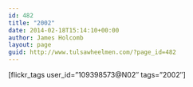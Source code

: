 ```yaml
---
id: 482
title: "2002"
date: 2014-02-18T15:14:10+00:00
author: James Holcomb
layout: page
guid: http://www.tulsawheelmen.com/?page_id=482
---
```

[flickr\_tags user\_id=&#8221;109398573@N02&#8243; tags=&#8221;2002&#8243;]